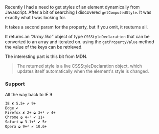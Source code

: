 Recently I had a need to get styles of an element dynamically from Javascript. After a bit of searching I discovered `getComputedStyle`. It was exactly what I was looking for.

It takes a second param for the property, but if you omit, it reuturns all.

It returns an _"Array like"_ object of type `CSSStyleDeclaration` that can be converted to an array and iterated on. using the `getPropertyValue` method the value of the keys can be retrieved.

The interesting part is this bit from MDN.

> The returned style is a live CSSStyleDeclaration object, which updates itself automatically when the element's style is changed.

### Support

All the way back to IE 9

```bash
IE ✘ 5.5+ ✔ 9+
Edge ✔
Firefox ✘ 2+ ◒ 3+¹ ✔ 4+
Chrome ◒ 4+² ✔ 11+
Safari ◒ 3.1+² ✔ 5+
Opera ◒ 9+² ✔ 10.6+
```
